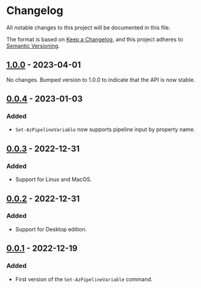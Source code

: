 # Changelog

All notable changes to this project will be documented in this file.

The format is based on [Keep a Changelog](https://keepachangelog.com/en/1.0.0/), and this project adheres to [Semantic Versioning](https://semver.org/spec/v2.0.0.html).

## [1.0.0] - 2023-04-01

No changes. Bumped version to 1.0.0 to indicate that the API is now stable.

## [0.0.4] - 2023-01-03

### Added

- `Set-AzPipelineVariable` now supports pipeline input by property name.

## [0.0.3] - 2022-12-31

### Added

- Support for Linux and MacOS.

## [0.0.2] - 2022-12-31

### Added

- Support for Desktop edition.

## [0.0.1] - 2022-12-19

### Added

- First version of the `Set-AzPipelineVariable` command.

[1.0.0]: https://github.com/william-ellis/AzPipelineVariable/compare/v0.0.4...v1.0.0
[0.0.4]: https://github.com/william-ellis/AzPipelineVariable/compare/v0.0.3...v0.0.4
[0.0.3]: https://github.com/william-ellis/AzPipelineVariable/compare/v0.0.2...v0.0.3
[0.0.2]: https://github.com/william-ellis/AzPipelineVariable/compare/v0.0.1...v0.0.2
[0.0.1]: https://github.com/william-ellis/AzPipelineVariable/releases/tag/v0.0.1
